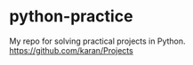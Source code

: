 # python-practice
My repo for solving practical projects in Python.
https://github.com/karan/Projects

